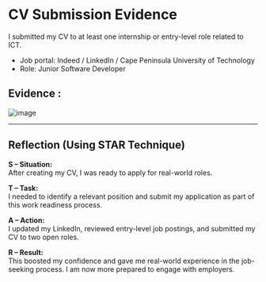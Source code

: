 # CV Submission Evidence


I submitted my CV to at least one internship or entry-level role related to ICT.

- Job portal: Indeed / LinkedIn / Cape Peninsula University of Technology
- Role: Junior Software Developer
##  Evidence :

![image](https://github.com/user-attachments/assets/70446a88-4025-41e3-ba66-72f55b0f4d29)

---

## Reflection (Using STAR Technique)

**S – Situation:**  
After creating my CV, I was ready to apply for real-world roles.

**T – Task:**  
I needed to identify a relevant position and submit my application as part of this work readiness process.

**A – Action:**  
I updated my LinkedIn, reviewed entry-level job postings, and submitted my CV to two open roles.

**R – Result:**  
This boosted my confidence and gave me real-world experience in the job-seeking process. I am now more prepared to engage with employers.
